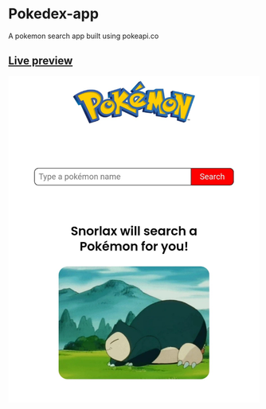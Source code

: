 # Pokedex-app
A pokemon search app built using pokeapi.co

## [Live preview](https://snorlax-pokedex.netlify.app)

![preview-img](./images/preview-img.jpg)
